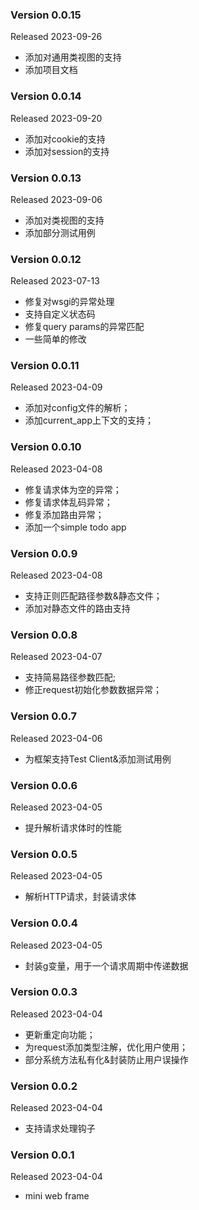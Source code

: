 ### **Version 0.0.15**

Released 2023-09-26

- 添加对通用类视图的支持
- 添加项目文档


### **Version 0.0.14**

Released 2023-09-20

- 添加对cookie的支持
- 添加对session的支持


### **Version 0.0.13**

Released 2023-09-06

- 添加对类视图的支持
- 添加部分测试用例


### **Version 0.0.12**

Released 2023-07-13

- 修复对wsgi的异常处理
- 支持自定义状态码
- 修复query params的异常匹配
- 一些简单的修改


### **Version 0.0.11**

Released 2023-04-09

- 添加对config文件的解析；
- 添加current_app上下文的支持；


### **Version 0.0.10**

Released 2023-04-08

- 修复请求体为空的异常；
- 修复请求体乱码异常；
- 修复添加路由异常；
- 添加一个simple todo app


### **Version 0.0.9**

Released 2023-04-08

- 支持正则匹配路径参数&静态文件；
- 添加对静态文件的路由支持


### **Version 0.0.8**

Released 2023-04-07

- 支持简易路径参数匹配;
- 修正request初始化参数数据异常；


### **Version 0.0.7**

Released 2023-04-06

- 为框架支持Test Client&添加测试用例


### **Version 0.0.6**

Released 2023-04-05

- 提升解析请求体时的性能


### **Version 0.0.5**

Released 2023-04-05

- 解析HTTP请求，封装请求体


### **Version 0.0.4**

Released 2023-04-05

- 封装g变量，用于一个请求周期中传递数据


### **Version 0.0.3**

Released 2023-04-04

- 更新重定向功能；
- 为request添加类型注解，优化用户使用；
- 部分系统方法私有化&封装防止用户误操作


### **Version 0.0.2**

Released 2023-04-04

- 支持请求处理钩子


### **Version 0.0.1**

Released 2023-04-04

- mini web frame